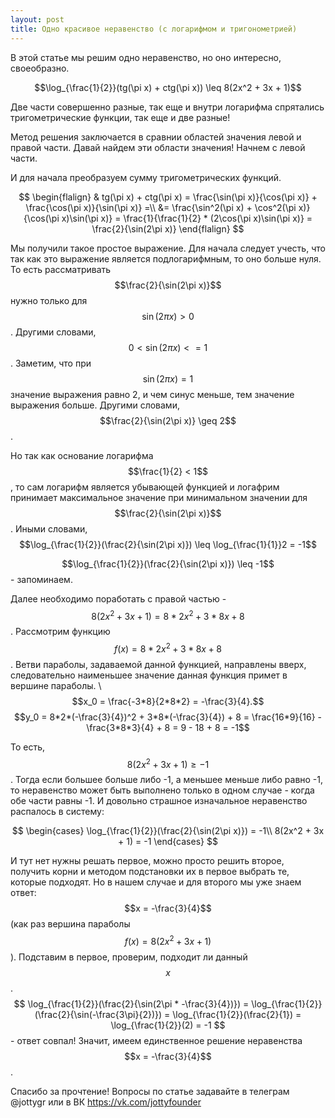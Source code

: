 ```yaml
---
layout: post
title: Одно красивое неравенство (с логарифмом и тригонометрией)
---
```


В этой статье мы решим одно неравенство, но оно интересно, своеобразно.

$$\log_{\frac{1}{2}}(tg(\pi x) + ctg(\pi x)) \leq 8(2x^2 + 3x + 1)$$

Две части совершенно разные, так еще и внутри логарифма спрятались 
тригометрические функции, так еще и две разные! 

Метод решения заключается в сравнии областей значения левой и правой части. 
Давай найдем эти области значения! Начнем с левой части.

И для начала преобразуем сумму тригометрических функций.

$$
\begin{flalign}
& tg(\pi x) + ctg(\pi x) = \frac{\sin(\pi x)}{\cos(\pi x)} + \frac{\cos(\pi x)}{\sin(\pi x)} =\\
&= \frac{\sin^2(\pi x) + \cos^2(\pi x)}{\cos(\pi x)\sin(\pi x)} = \frac{1}{\frac{1}{2} * (2\cos(\pi x)\sin(\pi x)} = \frac{2}{\sin(2\pi x)}
\end{flalign}
$$

Мы получили такое простое выражение. Для начала следует учесть, что так как 
это выражение является подлогарифмным, то оно больше нуля. То есть рассматривать 
$$\frac{2}{\sin(2\pi x)}$$ нужно только для $$\sin(2\pi x) > 0$$. 
Другими словами, $$ 0 < \sin(2\pi x) <= 1$$. Заметим, что при $$\sin(2\pi x) = 1$$ 
значение выражения равно 2, и чем синус меньше, тем значение выражения больше. 
Другими словами, $$\frac{2}{\sin(2\pi x)} \geq 2$$.

Но так как основание логарифма $$\frac{1}{2} < 1$$, то сам логарифм является 
убывающей функцией и логафрим принимает максимальное значение при 
минимальном значении для $$\frac{2}{\sin(2\pi x)}$$. Иными словами, 
$$\log_{\frac{1}{2}}(\frac{2}{\sin(2\pi x)}) \leq \log_{\frac{1}{1}}2 = -1$$

$$\log_{\frac{1}{2}}(\frac{2}{\sin(2\pi x)}) \leq -1$$ - запоминаем.

Далее необходимо поработать с правой частью - $$8(2x^2 + 3x + 1) = 8*2x^2 +3*8x + 8$$.
Рассмотрим функцию $$f(x) = 8*2x^2 +3*8x + 8$$. Ветви параболы, задаваемой данной функцией, 
направлены вверх, следовательно наименьшее значение данная функция примет в вершине параболы. \\
$$x_0 = \frac{-3*8}{2*8*2} = -\frac{3}{4}.$$$$y_0 = 8*2*(-\frac{3}{4})^2 + 3*8*(-\frac{3}{4}) + 8 = 
\frac{16*9}{16} - \frac{3*8*3}{4} + 8 = 9 - 18 + 8 = -1$$

То есть, $$8(2x^2 + 3x + 1) \geq -1$$. Тогда если большее больше либо -1, 
а меньшее меньше либо равно -1, то неравенство может быть выполнено только в 
одном случае - когда обе части равны -1. И довольно страшное изначальное неравенство распалось 
в систему:

$$
\begin{cases}
\log_{\frac{1}{2}}(\frac{2}{\sin(2\pi x)}) = -1\\
8(2x^2 + 3x + 1) = -1
\end{cases}
$$

И тут нет нужны решать первое, можно просто решить второе, получить корни и 
методом подстановки их в первое выбрать те, которые подходят. 
Но в нашем случае и для второго мы уже знаем ответ: $$x = -\frac{3}{4}$$
(как раз вершина параболы $$f(x) = 8(2x^2 + 3x + 1)$$). Подставим в первое, 
проверим, подходит ли данный $$x$$.
$$
\log_{\frac{1}{2}}(\frac{2}{\sin(2\pi * -\frac{3}{4})}) = 
\log_{\frac{1}{2}}(\frac{2}{\sin(-\frac{3\pi}{2})}) = 
\log_{\frac{1}{2}}(\frac{2}{1}) = \log_{\frac{1}{2}}(2) = -1
$$ - ответ совпал! Значит, имеем единственное решение неравенства $$x = -\frac{3}{4}$$.

Спасибо за прочтение! Вопросы по статье задавайте в телеграм @jottygr 
или в ВК https://vk.com/jottyfounder